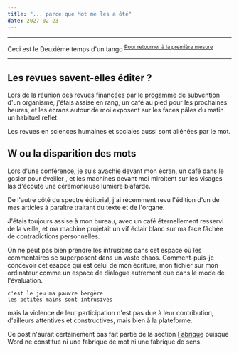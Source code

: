 ```yaml
---
title: "... parce que Mot me les a ôté"
date: 2027-02-23
---
```




----

Ceci est le Deuxième temps d'un tango
<sup>[Pour retourner à la première mesure](https://blank.blue/meditions/je-nai-plus-les-mots/)</sup>

---------


## Les revues savent-elles éditer ? 

Lors de la réunion des revues financées par le progamme de subvention d'un organisme, j'étais assise en rang, un café au pied pour les prochaines heures, et les écrans autour de moi exposent sur les faces pâles du matin un habituel reflet.

Les revues en sciences humaines et sociales aussi sont aliénées par le mot. 


## W ou la disparition des mots

Lors d'une conférence, je suis avachie devant mon écran, un café dans le gosier pour éveiller , et les machines devant moi miroitent sur les visages las d'écoute une cérémonieuse lumière blafarde.  

De l'autre côté du spectre éditorial, j'ai récemment revu l'édition d'un de mes articles à paraître traitant du texte et de l'organe. 

J'étais toujours assise à mon bureau, avec un café éternellement resservi de la veille, et ma machine projetait un vif éclair blanc sur ma face fâchée de contradictions personnelles. 

On ne peut pas bien prendre les intrusions dans cet espace où les commentaires se superposent dans un vaste chaos. Comment-puis-je concevoir cet esapce qui est celui de mon écriture, mon fichier sur mon ordinateur comme un espace de dialogue autrement que dans le mode de l'évaluation. 

    c'est le jeu ma pauvre bergère
    les petites mains sont intrusives

mais la violence de leur participation n'est pas due à leur contribution, d'ailleurs attentives et constructives, mais bien à la plateforme. 


Ce post n'aurait certainement pas fait partie de la section [Fabrique](https://blank.blue/fabriques/) puisque Word ne constitue ni une fabrique de mot ni une fabrique de sens. 


